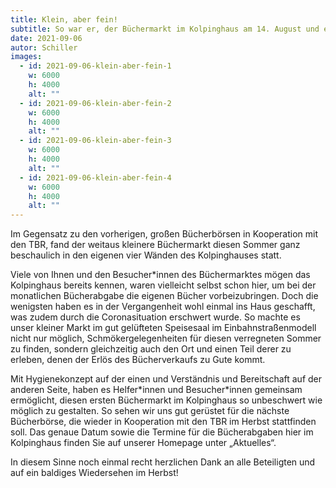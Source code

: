 ```yaml
---
title: Klein, aber fein!
subtitle: So war er, der Büchermarkt im Kolpinghaus am 14. August und es war eine Premiere!
date: 2021-09-06
autor: Schiller
images:
  - id: 2021-09-06-klein-aber-fein-1
    w: 6000
    h: 4000
    alt: ""
  - id: 2021-09-06-klein-aber-fein-2
    w: 6000
    h: 4000
    alt: ""
  - id: 2021-09-06-klein-aber-fein-3
    w: 6000
    h: 4000
    alt: ""
  - id: 2021-09-06-klein-aber-fein-4
    w: 6000
    h: 4000
    alt: ""
---
```

<!--mehr-->

Im Gegensatz zu den vorherigen, großen Bücherbörsen in Kooperation mit den TBR, fand der weitaus kleinere Büchermarkt diesen Sommer ganz beschaulich in den eigenen vier Wänden des Kolpinghauses statt.

Viele von Ihnen und den Besucher\*innen des Büchermarktes mögen das Kolpinghaus bereits kennen, waren vielleicht selbst schon hier, um bei der monatlichen Bücherabgabe die eigenen Bücher vorbeizubringen. Doch die wenigsten haben es in der Vergangenheit wohl einmal ins Haus geschafft, was zudem durch die Coronasituation erschwert wurde. So machte es unser kleiner Markt im gut gelüfteten Speisesaal im Einbahnstraßenmodell nicht nur möglich, Schmökergelegenheiten für diesen verregneten Sommer zu finden, sondern gleichzeitig auch den Ort und einen Teil derer zu erleben, denen der Erlös des Bücherverkaufs zu Gute kommt.

Mit Hygienekonzept auf der einen und Verständnis und Bereitschaft auf der anderen Seite, haben es Helfer\*innen und Besucher\*innen gemeinsam ermöglicht, diesen ersten Büchermarkt im Kolpinghaus so unbeschwert wie möglich zu gestalten. So sehen wir uns gut gerüstet für die nächste Bücherbörse, die wieder in Kooperation mit den TBR im Herbst stattfinden soll. Das genaue Datum sowie die Termine für die Bücherabgaben hier im Kolpinghaus finden Sie auf unserer Homepage unter „Aktuelles“.

In diesem Sinne noch einmal recht herzlichen Dank an alle Beteiligten und auf ein baldiges Wiedersehen im Herbst!
